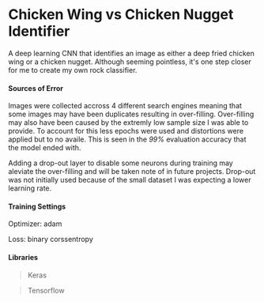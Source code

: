 # Chicken Wing vs Chicken Nugget Identifier
A deep learning CNN that identifies an image as either a deep fried chicken wing or a chicken nugget. Although seeming pointless, it's one step closer for me to create my own rock classifier.

#### Sources of Error
Images were collected accross 4 different search engines meaning that some images may have been duplicates resulting in over-filling. Over-filling may also have been caused by the extremly low sample size I was able to provide. To account for this less epochs were used and distortions were applied but to no availe. This is seen in the *99%* evaluation accuracy that the model ended with.

Adding a drop-out layer to disable some neurons during training may aleviate the over-filling and will be taken note of in future projects. Drop-out was not initially used because of the small dataset I was expecting a lower learning rate.
#### Training Settings
Optimizer: adam

Loss: binary corssentropy
#### Libraries
>Keras

>Tensorflow
